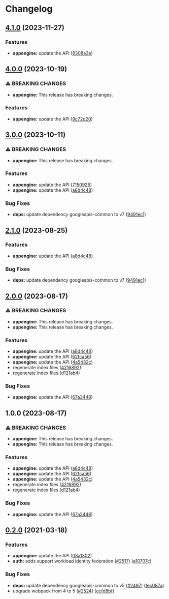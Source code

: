 # Changelog

## [4.1.0](https://github.com/googleapis/google-api-nodejs-client/compare/appengine-v4.0.0...appengine-v4.1.0) (2023-11-27)


### Features

* **appengine:** update the API ([8308a3e](https://github.com/googleapis/google-api-nodejs-client/commit/8308a3e1e77fd9346fec8ca42fa1654dd2be66f7))

## [4.0.0](https://github.com/googleapis/google-api-nodejs-client/compare/appengine-v3.0.0...appengine-v4.0.0) (2023-10-19)


### ⚠ BREAKING CHANGES

* **appengine:** This release has breaking changes.

### Features

* **appengine:** update the API ([9c72d20](https://github.com/googleapis/google-api-nodejs-client/commit/9c72d2016c33f2fec83a09cf17211f931bf5f36f))

## [3.0.0](https://github.com/googleapis/google-api-nodejs-client/compare/appengine-v2.1.0...appengine-v3.0.0) (2023-10-11)


### ⚠ BREAKING CHANGES

* **appengine:** This release has breaking changes.

### Features

* **appengine:** update the API ([7150925](https://github.com/googleapis/google-api-nodejs-client/commit/71509251f46560bdc3808f6d567b54a3f361864d))
* **appengine:** update the API ([a8d4c48](https://github.com/googleapis/google-api-nodejs-client/commit/a8d4c48bd10c5f49866e7f5b9121e9312bb2dcdf))


### Bug Fixes

* **deps:** update dependency googleapis-common to v7 ([9491ec1](https://github.com/googleapis/google-api-nodejs-client/commit/9491ec1cdc3c413e7d73edcfcd59cf5c28a7c855))

## [2.1.0](https://github.com/googleapis/google-api-nodejs-client/compare/appengine-v2.0.0...appengine-v2.1.0) (2023-08-25)


### Features

* **appengine:** update the API ([a8d4c48](https://github.com/googleapis/google-api-nodejs-client/commit/a8d4c48bd10c5f49866e7f5b9121e9312bb2dcdf))


### Bug Fixes

* **deps:** update dependency googleapis-common to v7 ([9491ec1](https://github.com/googleapis/google-api-nodejs-client/commit/9491ec1cdc3c413e7d73edcfcd59cf5c28a7c855))

## [2.0.0](https://github.com/googleapis/google-api-nodejs-client/compare/appengine-v1.0.0...appengine-v2.0.0) (2023-08-17)


### ⚠ BREAKING CHANGES

* **appengine:** This release has breaking changes.
* **appengine:** This release has breaking changes.

### Features

* **appengine:** update the API ([a8d4c48](https://github.com/googleapis/google-api-nodejs-client/commit/a8d4c48bd10c5f49866e7f5b9121e9312bb2dcdf))
* **appengine:** update the API ([62fca56](https://github.com/googleapis/google-api-nodejs-client/commit/62fca56809c5548e561819a7e87f8adaa67205bc))
* **appengine:** update the API ([4a5432c](https://github.com/googleapis/google-api-nodejs-client/commit/4a5432cdf9de146451a20ce2e15c94a1311adcd6))
* regenerate index files ([4216892](https://github.com/googleapis/google-api-nodejs-client/commit/42168925208e087c952d1fc8267847731d05ae9f))
* regenerate index files ([d121ab4](https://github.com/googleapis/google-api-nodejs-client/commit/d121ab4cb630dd1c77a228166da2788bd2bd1175))


### Bug Fixes

* **appengine:** update the API ([67a3448](https://github.com/googleapis/google-api-nodejs-client/commit/67a3448d667a6412158ff9f9cd3b6b82f37aefd8))

## 1.0.0 (2023-08-17)


### ⚠ BREAKING CHANGES

* **appengine:** This release has breaking changes.
* **appengine:** This release has breaking changes.

### Features

* **appengine:** update the API ([a8d4c48](https://github.com/googleapis/google-api-nodejs-client/commit/a8d4c48bd10c5f49866e7f5b9121e9312bb2dcdf))
* **appengine:** update the API ([62fca56](https://github.com/googleapis/google-api-nodejs-client/commit/62fca56809c5548e561819a7e87f8adaa67205bc))
* **appengine:** update the API ([4a5432c](https://github.com/googleapis/google-api-nodejs-client/commit/4a5432cdf9de146451a20ce2e15c94a1311adcd6))
* regenerate index files ([4216892](https://github.com/googleapis/google-api-nodejs-client/commit/42168925208e087c952d1fc8267847731d05ae9f))
* regenerate index files ([d121ab4](https://github.com/googleapis/google-api-nodejs-client/commit/d121ab4cb630dd1c77a228166da2788bd2bd1175))


### Bug Fixes

* **appengine:** update the API ([67a3448](https://github.com/googleapis/google-api-nodejs-client/commit/67a3448d667a6412158ff9f9cd3b6b82f37aefd8))

## [0.2.0](https://www.github.com/googleapis/google-api-nodejs-client/compare/appengine-v0.1.0...appengine-v0.2.0) (2021-03-18)


### Features

* **appengine:** update the API ([08a1302](https://www.github.com/googleapis/google-api-nodejs-client/commit/08a1302fb01fabe6b9dbb80188c416b514ff9912))
* **auth:** adds support workload identity federation ([#2517](https://www.github.com/googleapis/google-api-nodejs-client/issues/2517)) ([a10707c](https://www.github.com/googleapis/google-api-nodejs-client/commit/a10707c477759e7c9ef6360a2fe800856fb600c1))


### Bug Fixes

* **deps:** update dependency googleapis-common to v5 ([#2497](https://www.github.com/googleapis/google-api-nodejs-client/issues/2497)) ([fec087a](https://www.github.com/googleapis/google-api-nodejs-client/commit/fec087abcf3d994dd41c3ffa0a0c12b1f9f09dae))
* upgrade webpack from 4 to 5  ([#2524](https://www.github.com/googleapis/google-api-nodejs-client/issues/2524)) ([ecfd8bf](https://www.github.com/googleapis/google-api-nodejs-client/commit/ecfd8bfcd06e1beabff7ec9a8c4000222379eb8d))
